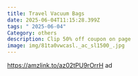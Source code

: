 ```yaml
---
title: Travel Vacuum Bags
date: 2025-06-04T11:15:28.399Z
tags: " 2025-06-04"
Category: others
description: Clip 50% off coupon on page
image: img/81ta0vwcasl._ac_sl1500_.jpg
---
```

https://amzlink.to/az02tPU9rOrrH   ad
